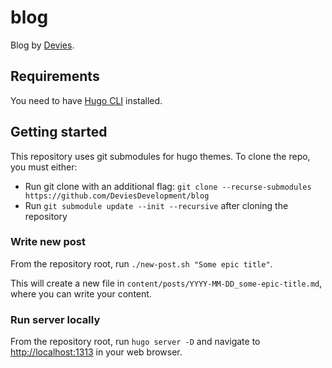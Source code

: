 # blog

Blog by [Devies](https://www.devies.se/).

## Requirements

You need to have [Hugo CLI](https://gohugo.io/getting-started/installing) installed.

## Getting started

This repository uses git submodules for hugo themes. To clone the repo, you must either:

- Run git clone with an additional flag: `git clone --recurse-submodules https://github.com/DeviesDevelopment/blog`
- Run `git submodule update --init --recursive` after cloning the repository

### Write new post

From the repository root, run `./new-post.sh "Some epic title"`.

This will create a new file in `content/posts/YYYY-MM-DD_some-epic-title.md`, where you can write your content.

### Run server locally

From the repository root, run `hugo server -D` and navigate to [http://localhost:1313](http://localhost:1313) in your web browser.
